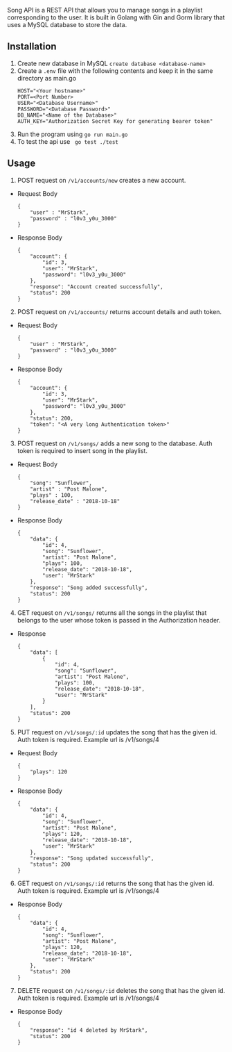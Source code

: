 Song API is a REST API that allows you to manage songs in a playlist corresponding to the user. It is built in Golang with Gin and Gorm library that uses a MySQL database to store the data. 

## Installation
1. Create new database in MySQL ```create database <database-name>```
2. Create a ```.env``` file with the following contents and keep it in the same directory as main.go
    ```
    HOST="<Your hostname>"
    PORT=<Port Number>
    USER="<Database Username>"
    PASSWORD="<Database Password>"
    DB_NAME="<Name of the Database>"
    AUTH_KEY="Authorization Secret Key for generating bearer token"
    ```
3. Run the program using ```go run main.go```
4. To test the api use ``` go test ./test```

## Usage
1. POST request on ```/v1/accounts/new``` creates a new account.
  - Request Body
    ```
    {
        "user" : "MrStark",
        "password" : "l0v3_y0u_3000"
    }
    ```
  - Response Body
    ```
    {
        "account": {
            "id": 3,
            "user": "MrStark",
            "password": "l0v3_y0u_3000"
        },
        "response": "Account created successfully",
        "status": 200
    }
    ```
    
2. POST request on ```/v1/accounts/``` returns account details and auth token.
  - Request Body
    ```
    {
        "user" : "MrStark",
        "password" : "l0v3_y0u_3000"
    }
    ```
  - Response Body
    ```
    {
        "account": {
            "id": 3,
            "user": "MrStark",
            "password": "l0v3_y0u_3000"
        },
        "status": 200,
        "token": "<A very long Authentication token>"
    }
    ```
3. POST request on ```/v1/songs/``` adds a new song to the database. Auth token is required to insert song in the playlist.
  - Request Body
    ```
    {
        "song": "Sunflower",
        "artist" : "Post Malone",
        "plays" : 100,
        "release_date" : "2018-10-18"
    }
    ```
  - Response Body
    ```
    {
        "data": {
            "id": 4,
            "song": "Sunflower",
            "artist": "Post Malone",
            "plays": 100,
            "release_date": "2018-10-18",
            "user": "MrStark"
        },
        "response": "Song added successfully",
        "status": 200
    }
    ```
4. GET request on ```/v1/songs/``` returns all the songs in the playlist that belongs to the user whose token is passed in the Authorization header.
  - Response
    ```
    {
        "data": [
            {
                "id": 4,
                "song": "Sunflower",
                "artist": "Post Malone",
                "plays": 100,
                "release_date": "2018-10-18",
                "user": "MrStark"
            }
        ],
        "status": 200
    }
    ```
5. PUT request on ```/v1/songs/:id``` updates the song that has the given id. Auth token is required. Example url is /v1/songs/4
  - Request Body
    ```
    {
        "plays": 120
    }
    ```
  - Response Body
    ```
    {
        "data": {
            "id": 4,
            "song": "Sunflower",
            "artist": "Post Malone",
            "plays": 120,
            "release_date": "2018-10-18",
            "user": "MrStark"
        },
        "response": "Song updated successfully",
        "status": 200
    }
    ```
6. GET request on ```/v1/songs/:id``` returns the song that has the given id. Auth token is required. Example url is /v1/songs/4
  - Response Body
    ```
    {
        "data": {
            "id": 4,
            "song": "Sunflower",
            "artist": "Post Malone",
            "plays": 120,
            "release_date": "2018-10-18",
            "user": "MrStark"
        },
        "status": 200
    }
    ```
7. DELETE request on ```/v1/songs/:id``` deletes the song that has the given id. Auth token is required. Example url is /v1/songs/4
  - Response Body
    ```
    {
        "response": "id 4 deleted by MrStark",
        "status": 200
    }
    ```
